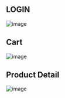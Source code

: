 ## LOGIN 
![image](https://github.com/Vebryo/seruput_teh-fix/assets/171486386/2f8d1598-b952-416c-a18c-d638bc1a1303)
## Cart
![image](https://github.com/Vebryo/seruput_teh-fix/assets/171486386/b3d7cdc6-41a9-4d28-ae45-80b79508ab92)
## Product Detail
![image](https://github.com/Vebryo/seruput_teh-fix/assets/171486386/bf9fdcf4-dae2-4681-92ec-049d6bd4c963)


